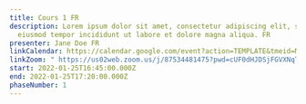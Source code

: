 ```yaml
---
title: Cours 1 FR
description: Lorem ipsum dolor sit amet, consectetur adipiscing elit, sed do
  eiusmod tempor incididunt ut labore et dolore magna aliqua. FR
presenter: Jane Doe FR
linkCalendar: https://calendar.google.com/event?action=TEMPLATE&tmeid=MDM3Zjg0NzlraHNwdDcwYmswc211MGE5ODUgbGVzeWFAZW52aXNpb25tYW5hZ2VtZW50LmNvbQ&tmsrc=lesya%40envisionmanagement.com
linkZoom: " https://us02web.zoom.us/j/87534481475?pwd=cUF0dHJDSjFGVXNqTnNiNm9HSC9NUT09"
start: 2022-01-25T16:45:00.000Z
end: 2022-01-25T17:20:00.000Z
phaseNumber: 1
---
```

